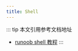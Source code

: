 ```yaml
---
title: Shell 
---
```



::: tip 本文引用参考文档地址
- [runoob shell 教程](https://www.runoob.com/linux/linux-shell.html)
:::
